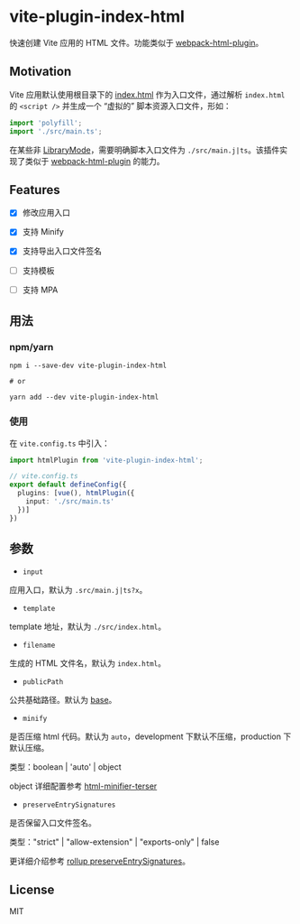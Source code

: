 # vite-plugin-index-html

快速创建 Vite 应用的 HTML 文件。功能类似于 [webpack-html-plugin](https://github.com/jantimon/html-webpack-plugin)。

## Motivation

Vite 应用默认使用根目录下的 [index.html](https://vitejs.dev/guide/#index-html-and-project-root) 作为入口文件，通过解析 `index.html` 的 `<script />` 并生成一个 “虚拟的” 脚本资源入口文件，形如：

```js
import 'polyfill';
import './src/main.ts';
```

在某些非 [LibraryMode](https://vitejs.dev/guide/build.html#library-mode)，需要明确脚本入口文件为 `./src/main.j|ts`。该插件实现了类似于 [webpack-html-plugin](https://github.com/jantimon/html-webpack-plugin) 的能力。


## Features

- [x] 修改应用入口
- [x] 支持 Minify
- [x] 支持导出入口文件签名
- [ ] 支持模板
- [ ] 支持 MPA


## 用法

### npm/yarn

```shell
npm i --save-dev vite-plugin-index-html

# or

yarn add --dev vite-plugin-index-html
```

### 使用

在 `vite.config.ts` 中引入：

```ts
import htmlPlugin from 'vite-plugin-index-html';

// vite.config.ts
export default defineConfig({
  plugins: [vue(), htmlPlugin({
    input: './src/main.ts'
  })]
})
```

## 参数

- `input`

应用入口，默认为 `.src/main.j|ts?x`。

- `template`

template 地址，默认为 `./src/index.html`。

- `filename`

生成的 HTML 文件名，默认为 `index.html`。

- `publicPath`

公共基础路径。默认为 [base](https://vitejs.dev/guide/build.html#public-base-path)。

- `minify`

是否压缩 html 代码。默认为 `auto`，development 下默认不压缩，production 下默认压缩。

类型：boolean | 'auto' | object

object 详细配置参考 [html-minifier-terser](https://www.npmjs.com/package/html-minifier-terser)

- `preserveEntrySignatures`

是否保留入口文件签名。

类型："strict" | "allow-extension" | "exports-only" | false

更详细介绍参考 [rollup preserveEntrySignatures](https://rollupjs.org/guide/en/#preserveentrysignatures)。

## License

MIT
